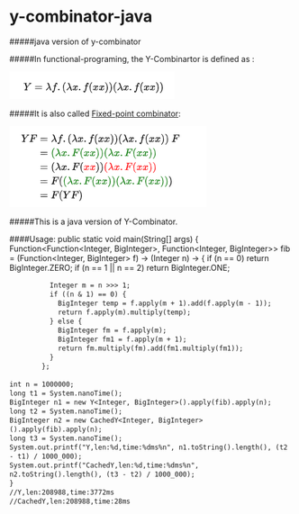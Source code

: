 # y-combinator-java
#####java version of y-combinator

#####In functional-programing, the Y-Combinartor is defined as :

![Definition](https://github.com/YuyuZha0/y-combinator-java/blob/master/definition.png?raw=true)

#####It is also called [Fixed-point combinator](https://en.wikipedia.org/wiki/Fixed-point_combinator):

![Explain](https://github.com/YuyuZha0/y-combinator-java/blob/master/explain.png?raw=true)

#####This is a java version of Y-Combinator.

####Usage:
    public static void main(String[] args) {
    Function<Function<Integer, BigInteger>, Function<Integer, BigInteger>> fib =
        (Function<Integer, BigInteger> f) ->
            (Integer n) -> {
              if (n == 0) return BigInteger.ZERO;
              if (n == 1 || n == 2) return BigInteger.ONE;

              Integer m = n >>> 1;
              if ((n & 1) == 0) {
                BigInteger temp = f.apply(m + 1).add(f.apply(m - 1));
                return f.apply(m).multiply(temp);
              } else {
                BigInteger fm = f.apply(m);
                BigInteger fm1 = f.apply(m + 1);
                return fm.multiply(fm).add(fm1.multiply(fm1));
              }
            };

    int n = 1000000;
    long t1 = System.nanoTime();
    BigInteger n1 = new Y<Integer, BigInteger>().apply(fib).apply(n);
    long t2 = System.nanoTime();
    BigInteger n2 = new CachedY<Integer, BigInteger>().apply(fib).apply(n);
    long t3 = System.nanoTime();
    System.out.printf("Y,len:%d,time:%dms%n", n1.toString().length(), (t2 - t1) / 1000_000);
    System.out.printf("CachedY,len:%d,time:%dms%n", n2.toString().length(), (t3 - t2) / 1000_000);
    }
    //Y,len:208988,time:3772ms
    //CachedY,len:208988,time:28ms




